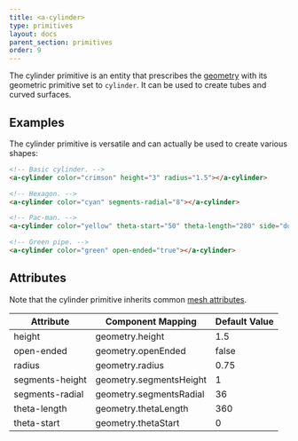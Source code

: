 ```yaml
---
title: <a-cylinder>
type: primitives
layout: docs
parent_section: primitives
order: 9
---
```


The cylinder primitive is an entity that prescribes the [geometry](../components/geometry.md) with its geometric primitive set to `cylinder`. It can be used to create tubes and curved surfaces.

## Examples

The cylinder primitive is versatile and can actually be used to create various shapes:

```html
<!-- Basic cylinder. -->
<a-cylinder color="crimson" height="3" radius="1.5"></a-cylinder>

<!-- Hexagon. -->
<a-cylinder color="cyan" segments-radial="8"></a-cylinder>

<!-- Pac-man. -->
<a-cylinder color="yellow" theta-start="50" theta-length="280" side="double"></a-cylinder>

<!-- Green pipe. -->
<a-cylinder color="green" open-ended="true"></a-cylinder>
```

## Attributes

Note that the cylinder primitive inherits common [mesh attributes](./mesh-attributes.md).

| Attribute       | Component Mapping       | Default Value |
|-----------------|-------------------------|---------------|
| height          | geometry.height         | 1.5           |
| open-ended      | geometry.openEnded      | false         |
| radius          | geometry.radius         | 0.75          |
| segments-height | geometry.segmentsHeight | 1             |
| segments-radial | geometry.segmentsRadial | 36            |
| theta-length    | geometry.thetaLength    | 360           |
| theta-start     | geometry.thetaStart     | 0             |
